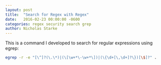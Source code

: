 ```yaml
---
layout: post
title:  "Search for Regex with Regex"
date:   2016-02-23 00:00:00 -0600
categories: regex security search grep
author: Nicholas Starke
---
```


This is a command I developed to search for regular expressions using egrep:

```bash
egrep -r -e "[\^]?(\.\*)|(\[\w+*\-\w+*\])|(\{\d+[\,\d+]?\})[\$]?" .
```